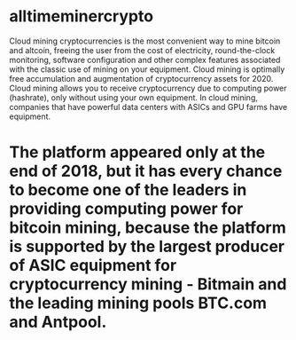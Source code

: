 # alltimeminercrypto
Cloud mining cryptocurrencies is the most convenient way to mine bitcoin and altcoin, freeing the user from the cost of electricity, round-the-clock monitoring, software configuration and other complex features associated with the classic use of mining on your equipment. Cloud mining is optimally free accumulation and augmentation of cryptocurrency assets for 2020. Cloud mining allows you to receive cryptocurrency due to computing power (hashrate), only without using your own equipment. In cloud mining, companies that have powerful data centers with ASICs and GPU farms have equipment.

# The platform appeared only at the end of 2018, but it has every chance to become one of the leaders in providing computing power for bitcoin mining, because the platform is supported by the largest producer of ASIC equipment for cryptocurrency mining - Bitmain and the leading mining pools BTC.com and Antpool.
